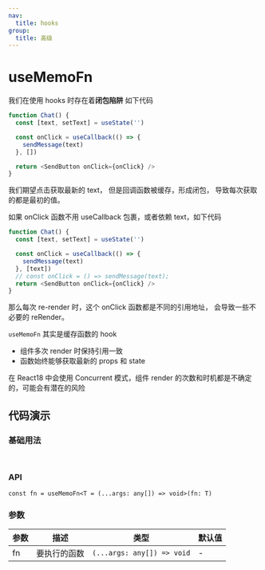 ```yaml
---
nav:
  title: hooks
group:
  title: 高级
---
```


# useMemoFn

我们在使用 hooks 时存在着**闭包陷阱**
如下代码

```js
function Chat() {
  const [text, setText] = useState('')

  const onClick = useCallback(() => {
    sendMessage(text)
  }, [])

  return <SendButton onClick={onClick} />
}
```

我们期望点击获取最新的 text， 但是回调函数被缓存，形成闭包， 导致每次获取的都是最初的值。

如果 onClick 函数不用 useCallback 包裹，或者依赖 text，如下代码

```js
function Chat() {
  const [text, setText] = useState('')

  const onClick = useCallback(() => {
    sendMessage(text)
  }, [text])
  // const onClick = () => sendMessage(text);
  return <SendButton onClick={onClick} />
}
```

那么每次 re-render 时，这个 onClick 函数都是不同的引用地址， 会导致一些不必要的 reRender。

`useMemoFn` 其实是缓存函数的 hook

- 组件多次 render 时保持引用一致
- 函数始终能够获取最新的 props 和 state

在 React18 中会使用 Concurrent 模式，组件 render 的次数和时机都是不确定的，可能会有潜在的风险

## 代码演示

### 基础用法

<code src="./demo1.tsx"> </code>

### API

`const fn = useMemoFn<T = (...args: any[]) => void>(fn: T)`

### 参数

| 参数 | 描述         | 类型                       | 默认值 |
| ---- | ------------ | -------------------------- | ------ |
| fn   | 要执行的函数 | `(...args: any[]) => void` | -      |

